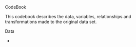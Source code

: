 CodeBook

This codebook describes the data, variables, relationships and transformations made to the original data set. 

Data

*